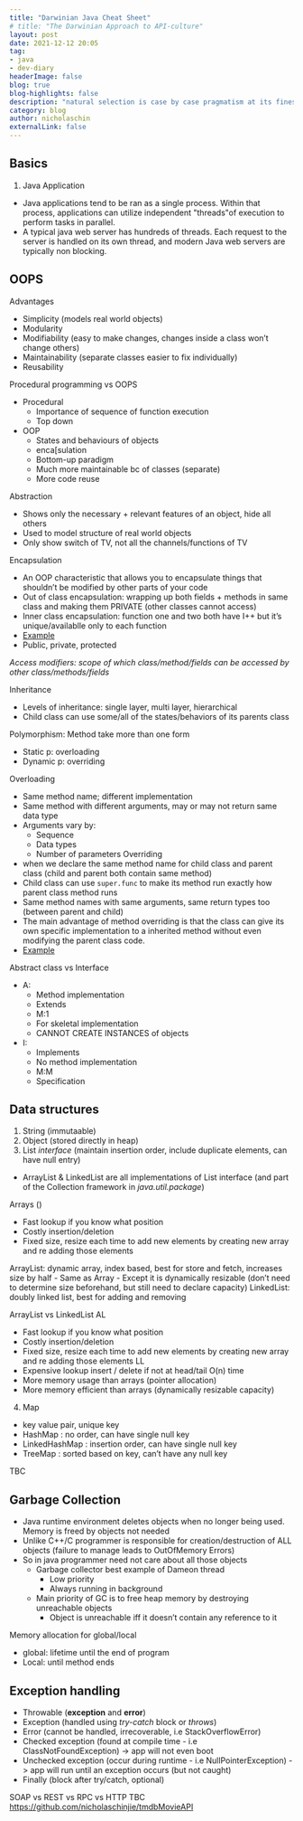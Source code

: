 ```yaml
---
title: "Darwinian Java Cheat Sheet"
# title: "The Darwinian Approach to API-culture"
layout: post
date: 2021-12-12 20:05
tag:
- java
- dev-diary
headerImage: false
blog: true 
blog-highlights: false
description: "natural selection is case by case pragmatism at its finest"
category: blog
author: nicholaschin
externalLink: false
---
```


## Basics

1. Java Application
- Java applications tend to be ran as a single process. Within that process, applications can utilize independent "threads"of execution to perform tasks in parallel.
- A typical java web server has hundreds of threads. Each request to the server is handled on its own thread, and modern Java web servers are typically non blocking. 

## OOPS

Advantages 
- Simplicity (models real world objects)
- Modularity 
- Modifiability (easy to make changes, changes inside a class won’t change others)
- Maintainability (separate classes easier to fix individually)
- Reusability

Procedural programming vs OOPS 
- Procedural 
    - Importance of sequence of function execution
    - Top down
- OOP
    - States and behaviours of objects 
    - enca[sulation 
    - Bottom-up paradigm 
    - Much more maintainable bc of classes (separate)
    - More code reuse

Abstraction
- Shows only the necessary + relevant features of an object, hide all others 
- Used to model structure of real world objects
- Only show switch of TV, not all the channels/functions of TV

Encapsulation 
- An OOP characteristic that allows you to encapsulate things that shouldn’t be modified by other parts of your code 
- Out of class encapsulation: wrapping up both fields + methods in same class and making them PRIVATE (other classes cannot access)
- Inner class encapsulation: function one and two both have I++ but it’s unique/availablle only to each function 
- <a href="https://beginnersbook.com/2013/04/oops-concepts/#1">Example</a>
- Public, private, protected

*Access modifiers: scope of which class/method/fields can be accessed by other class/methods/fields* 

Inheritance
- Levels of inheritance: single layer, multi layer, hierarchical 
- Child class can use some/all of the states/behaviors of its parents class 

Polymorphism: Method take more than one form 
- Static p: overloading
- Dynamic p: overriding 

Overloading
- Same method name; different implementation 
- Same method with different arguments, may or may not return same data type
- Arguments vary by: 
    - Sequence 
    - Data types
    - Number of parameters 
Overriding
- when we declare the same method name for child class and parent class (child and parent both contain same method)
- Child class can use `super.func` to make its method run exactly how parent class method runs 
- Same method names with same arguments, same return types too (between parent and child) 
- The main advantage of method overriding is that the class can give its own specific implementation to a inherited method without even modifying the parent class code.
- <a href="https://beginnersbook.com/2014/01/method-overriding-in-java-with-example/"> Example </a>

Abstract class vs Interface
- A:
    - Method implementation 
    - Extends 
    - M:1
    - For skeletal implementation 
    - CANNOT CREATE INSTANCES of objects 
- I: 
    - Implements 
    - No method implementation 
    - M:M
    - Specification 

## Data structures
1. String (immutaable)
2. Object (stored directly in heap)
3. List *interface* (maintain insertion order, include duplicate elements, can have null entry)
- ArrayList & LinkedList are all implementations of List interface (and part of the Collection framework in *java.util.package*)

Arrays ()
- Fast lookup if you know what position
- Costly insertion/deletion 
- Fixed size, resize each time to add new elements by creating new array and re adding those elements

ArrayList: dynamic array, index based, best for store and fetch, increases size by half
    - Same as Array
    - Except it is dynamically resizable (don’t need to determine size beforehand, but still need to declare capacity)
LinkedList: doubly linked list, best for adding and removing

ArrayList vs LinkedList
AL
- Fast lookup if you know what position
- Costly insertion/deletion
- Fixed size, resize each time to add new elements by creating new array and re adding those elements
LL
- Expensive lookup insert / delete if not at head/tail O(n) time
- More memory usage than arrays (pointer allocation)
- More memory efficient than arrays (dynamically resizable capacity)

4. Map
- key value pair, unique key
- HashMap : no order, can have single null key
- LinkedHashMap : insertion order, can have single null key
- TreeMap : sorted based on key, can’t have any null key

TBC


## Garbage Collection 

- Java runtime environment deletes objects when no longer being used. Memory is freed by objects not needed
- Unlike C++/C programmer is responsible for creation/destruction of ALL objects (failure to manage leads to OutOfMemory Errors)
- So in java programmer need not care about all those objects
    - Garbage collector best example of Dameon thread 
        - Low priority
        - Always running in background 
    - Main priority of GC is to free heap memory by destroying unreachable objects 
        - Object is unreachable iff it doesn’t contain any reference to it 

Memory allocation for global/local
- global: lifetime until the end of program 
- Local: until method ends 


## Exception handling 

- Throwable (**exception** and **error**)
- Exception (handled using *try-catch* block or *throws*)
- Error (cannot be handled, irrecoverable, i.e StackOverflowError)
- Checked exception (found at compile time - i.e ClassNotFoundException) -> app will not even boot
- Unchecked exception (occur during runtime - i.e NullPointerException) -> app will run until an exception occurs (but not caught)
- Finally (block after try/catch, optional)



SOAP vs REST vs RPC vs HTTP
TBC 
https://github.com/nicholaschinjie/tmdbMovieAPI 

